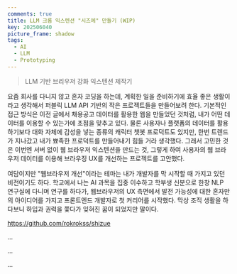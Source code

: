```yaml
---
comments: true
title: LLM 크롬 익스텐션 "시즈에" 만들기 (WIP)
key: 202506040
picture_frame: shadow
tags:
  - AI
  - LLM
  - Prototyping
---
```


> LLM 기반 브리우저 강화 익스텐션 제작기

<!--more-->

요즘 회사를 다니지 않고 혼자 코딩을 하는데, 계획한 일을 준비하기에 효율 좋은 생활이라고 생각해서 퍼블릭 LLM API 기반의 작은 프로젝트들을 만들어보려 한다. 기본적인 접근 방식은 이전 글에서 채용공고 데이터를 활용한 웹을 만들었던 것처럼, 내가 어떤 데이터를 이용할 수 있는가에 초점을 맞추고 있다. 물론 사용자나 플랫폼의 데이터를 활용하기보다 대화 자체에 감성을 넣는 종류의 캐릭터 챗봇 프로덕트도 있지만, 한번 트렌드가 지나갔고 내가 뾰족한 프로덕트를 만들어내기 힘들 거라 생각했다. 그래서 고민한 것은 이번엔 서버 없이 웹 브라우저 익스텐션을 만드는 것, 그렇게 하여 사용자의 웹 브라우저 데이터를 이용해 브라우징 UX를 개선하는 프로젝트를 고안했다.

여담이지만 "웹브라우저 개선"이라는 테마는 내가 개발자를 막 시작할 때 가지고 있던 비전이기도 하다. 학교에서 나는 AI 과목을 집중 이수하고 학부생 신분으로 한창 NLP 연구실에 다니며 연구를 하다가, 웹브라우저의 UX 측면에서 발전 가능성에 대한 혼자만의 아이디어를 가지고 프론트엔드 개발자로 첫 커리어를 시작했다. 막상 조직 생활을 하다보니 하입과 권력을 쫓다가 잊혀진 꿈이 되었지만 말이다.

https://github.com/rokrokss/shizue

...

...

...

